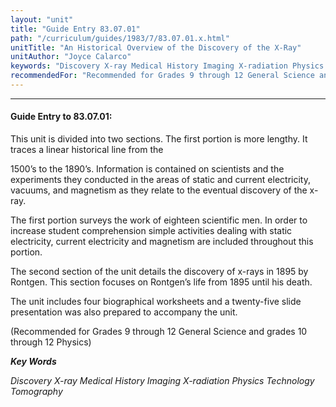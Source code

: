 ```yaml
---
layout: "unit"
title: "Guide Entry 83.07.01"
path: "/curriculum/guides/1983/7/83.07.01.x.html"
unitTitle: "An Historical Overview of the Discovery of the X-Ray"
unitAuthor: "Joyce Calarco"
keywords: "Discovery X-ray Medical History Imaging X-radiation Physics Technology Tomography"
recommendedFor: "Recommended for Grades 9 through 12 General Science and grades 10 through 12 Physics"
---
```

<body>
<hr/>
<h4>
Guide Entry to 83.07.01:
</h4>
This unit is divided into two sections.  The first portion is more lengthy.  It traces a linear historical line from the
<p>
1500’s to the 1890’s.  Information is contained on scientists and the experiments they conducted in the areas of static and current electricity, vacuums, and magnetism as they relate to the eventual discovery of the x-ray.
</p>
<p>
The first portion surveys the work of eighteen scientific men.  In order to increase student comprehension simple activities dealing with static electricity, current electricity and magnetism are included throughout this portion.
</p>
<p>
The second section of the unit details the discovery of x-rays in 1895 by Rontgen.  This section focuses on Rontgen’s life from 1895 until his death.
</p>
<p>
The unit includes four biographical worksheets and a twenty-five slide presentation was also prepared to accompany the unit.
</p>
<p>
(Recommended for Grades 9 through 12 General Science and grades 10 through 12 Physics)
</p>
<p>
<b>
<i>
Key Words
</i>
</b>
<br/>
</p>
<p>
<i>
Discovery X-ray Medical History Imaging X-radiation Physics Technology Tomography
</i>
</p>
</body>